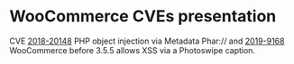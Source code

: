 # WooCommerce CVEs presentation

CVE [2018-20148](https://nvd.nist.gov/vuln/detail/CVE-2018-20148) PHP object injection via Metadata Phar:// and [2019-9168](https://nvd.nist.gov/vuln/detail/CVE-2019-9168) WooCommerce before 3.5.5 allows XSS via a Photoswipe caption.

